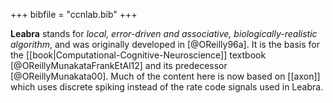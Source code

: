 +++
bibfile = "ccnlab.bib"
+++

**Leabra** stands for _local, error-driven and associative, biologically-realistic algorithm_, and was originally developed in [@OReilly96a]. It is the basis for the [[book|Computational-Cognitive-Neuroscience]] textbook [@OReillyMunakataFrankEtAl12] and its predecessor [@OReillyMunakata00]. Much of the content here is now based on [[axon]] which uses discrete spiking instead of the rate code signals used in Leabra.

